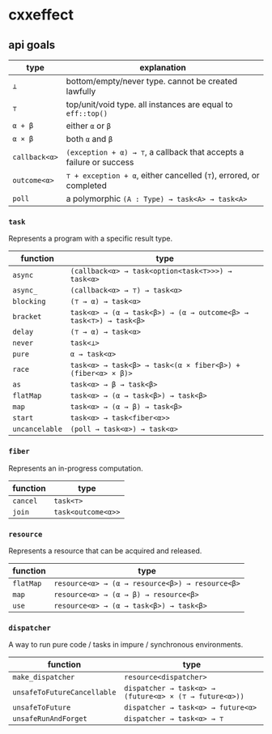 # cxxeffect

## api goals

| type          | explanation |
|---------------|--|
| `⊥`           | bottom/empty/never type. cannot be created lawfully |
| `⊤`           | top/unit/void type. all instances are equal to `eff::top()` |
| `α + β`       | either `α` or `β` |
| `α × β`       | both `α` and `β` |
| `callback<α>` | `(exception + α) → ⊤`, a callback that accepts a failure or success |
| `outcome<α>`  | `⊤ + exception + α`, either cancelled (`⊤`), errored, or completed |
| `poll`        | a polymorphic `(A : Type) → task<A> → task<A>` |

### `task`

Represents a program with a specific result type.

| function       | type                                                             |
|----------------|------------------------------------------------------------------|
| `async`        | `(callback<α> → task<option<task<⊤>>>) → task<α>`                |
| `async_`       | `(callback<α> → ⊤) → task<α>`                                    |
| `blocking`     | `(⊤ → α) → task<α>`                                              |
| `bracket`      | `task<α> → (α → task<β>) → (α → outcome<β> → task<⊤>) → task<β>` |
| `delay`        | `(⊤ → α) → task<α>`                                              |
| `never`        | `task<⊥>`                                                        |
| `pure`         | `α → task<α>`                                                    |
| `race`         | `task<α> → task<β> → task<(α × fiber<β>) + (fiber<α> × β)>`      |
| `as`           | `task<α> → β → task<β>`                                          |
| `flatMap`      | `task<α> → (α → task<β>) → task<β>`                              |
| `map`          | `task<α> → (α → β) → task<β>`                                    |
| `start`        | `task<α> → task<fiber<α>>`                                       |
| `uncancelable` | `(poll → task<α>) → task<α>`                                     |

### `fiber`

Represents an in-progress computation.

| function | type               |
|----------|--------------------|
| `cancel` | `task<⊤>`          |
| `join`   | `task<outcome<α>>` |

### `resource`

Represents a resource that can be acquired and released.

| function  | type                                            |
|-----------|-------------------------------------------------|
| `flatMap` | `resource<α> → (α → resource<β>) → resource<β>` |
| `map`     | `resource<α> → (α → β) → resource<β>`           |
| `use`     | `resource<α> → (α → task<β>) → task<β>`         |

### `dispatcher`

A way to run pure code / tasks in impure / synchronous environments.

| function                    | type                                                   |
|-----------------------------|--------------------------------------------------------|
| `make_dispatcher`           | `resource<dispatcher>`                                 |
| `unsafeToFutureCancellable` | `dispatcher → task<α> → (future<α> × (⊤ → future<α>))` |
| `unsafeToFuture`            | `dispatcher → task<α> → future<α>`                     |
| `unsafeRunAndForget`        | `dispatcher → task<α> → ⊤`                             |
